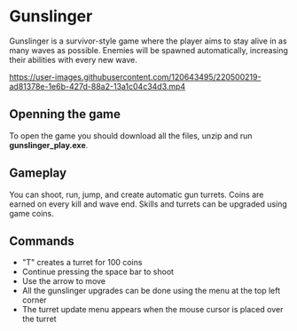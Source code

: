 # Gunslinger
Gunslinger is a survivor-style game where the player aims to stay alive in as many waves as possible.
Enemies will be spawned automatically, increasing their abilities with every new wave.



https://user-images.githubusercontent.com/120643495/220500219-ad81378e-1e6b-427d-88a2-13a1c04c34d3.mp4



## Openning the game
To open the game you should download all the files, unzip and run __gunslinger_play.exe__.

## Gameplay
You can shoot, run, jump, and create automatic gun turrets. 
Coins are earned on every kill and wave end. 
Skills and turrets can be upgraded using game coins.


## Commands
- "T" creates a turret for 100 coins
- Continue pressing the space bar to shoot
- Use the arrow to move
- All the gunslinger upgrades can be done using the menu at the top left corner
- The turret update menu appears when the mouse cursor is placed over the turret
